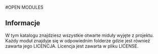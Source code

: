 #OPEN MODULES
<p />
<h2>Informacje</h2>
W tym katalogu znajdziesz wszystkie otwarte miduły wyjęte z projektu. Każdy moduł znajdyje się w odpowiednim folderze gdzie jest również zawarta jego LICENCJA. Licencja jest zawarta w pliku LICENSE.
